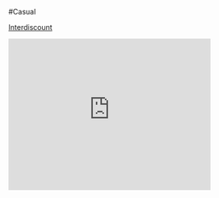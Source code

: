 #Casual 

[Interdiscount](https://www.interdiscount.ch/)   
<iframe src="https://www.google.com/maps/embed?pb=!1m18!1m12!1m3!1d20177.03878351024!2d6.069178608987224!3d46.231324295938514!2m3!1f0!2f0!3f0!3m2!1i1024!2i768!4f13.1!3m3!1m2!1s0x478c63730209e463%3A0x946cc1a321ce0d9f!2sInterdiscount!5e0!3m2!1sen!2sch!4v1703078636759!5m2!1sen!2sch" width="400" height="300" style="border:0;" allowfullscreen="" loading="lazy" referrerpolicy="no-referrer-when-downgrade"></iframe>  



